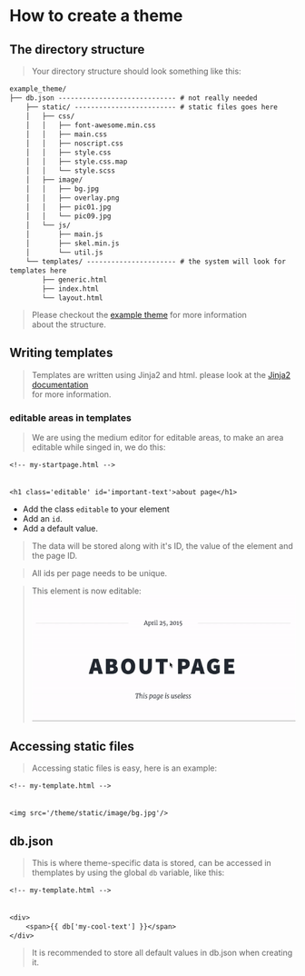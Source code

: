 # How to create a theme

## The directory structure
> Your directory structure should look something like this:

    example_theme/
    ├── db.json ----------------------------- # not really needed
        ├── static/ ------------------------- # static files goes here
        │   ├── css/
        │   │   ├── font-awesome.min.css
        │   │   ├── main.css
        │   │   ├── noscript.css
        │   │   ├── style.css
        │   │   ├── style.css.map
        │   │   └── style.scss
        │   ├── image/
        │   │   ├── bg.jpg
        │   │   ├── overlay.png
        │   │   ├── pic01.jpg
        │   │   └── pic09.jpg
        │   └── js/
        │       ├── main.js
        │       ├── skel.min.js
        │       └── util.js
        └── templates/ ---------------------- # the system will look for templates here
            ├── generic.html
            ├── index.html
            └── layout.html

> Please checkout the [example theme](example_theme) for more information  
> about the structure.

## Writing templates
> Templates are written using Jinja2 and html.
> please look at the [Jinja2 documentation](http://jinja.pocoo.org/docs/2.10/templates/)  
> for more information.

### editable areas in templates
> We are using the medium editor for editable areas, to make an area editable
> while singed in, we do this:

    <!-- my-startpage.html -->

    
    <h1 class='editable' id='important-text'>about page</h1>

* Add the class `editable` to your element
* Add an `id`.
* Add a default value.

> The data will be stored along with it's ID, the value of the element
> and the page ID.

> All ids per page needs to be unique.

> This element is now editable:  
![editable gif](screenshots/editable.gif)

## Accessing static files
> Accessing static files is easy, here is an example:

    <!-- my-template.html -->
    
    
    <img src='/theme/static/image/bg.jpg'/>

## db.json
> This is where theme-specific data is stored, can be accessed in themplates
> by using the global `db` variable, like this:
    
    <!-- my-template.html -->
    

    <div>
        <span>{{ db['my-cool-text'] }}</span>
    </div>


> It is recommended to store all default values in db.json when creating it.
